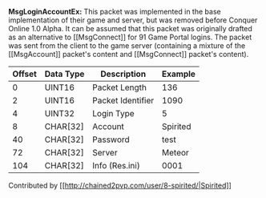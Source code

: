 **MsgLoginAccountEx:** This packet was implemented in the base implementation of their game and server, but was removed before Conquer Online 1.0 Alpha. It can be assumed that this packet was originally drafted as an alternative to [[MsgConnect]] for 91 Game Portal logins. The packet was sent from the client to the game server (containing a mixture of the [[MsgAccount]] packet's content and [[MsgConnect]] packet's content). 

| Offset | Data Type | Description | Example |
|---|---|---|---|
| 0 | UINT16 | Packet Length | 136 |
| 2 | UINT16 | Packet Identifier | 1090 |
| 4 | UINT32 | Login Type | 5 |
| 8 | CHAR[32] | Account | Spirited |
| 40 | CHAR[32] | Password | test |
| 72 | CHAR[32] | Server | Meteor |
| 104 | CHAR[32] | Info (Res.ini) | 0001 |

Contributed by [[http://chained2pvp.com/user/8-spirited/|Spirited]]
